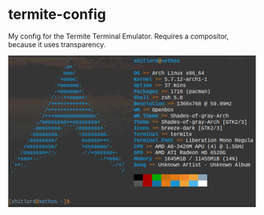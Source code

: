 # termite-config
My config for the Termite Terminal Emulator. Requires a compositor, because it uses transparency.


<img alt="TermiteScreenshot" src="https://github.com/Can221-ParOS/termite-config/blob/master/termite.png">
